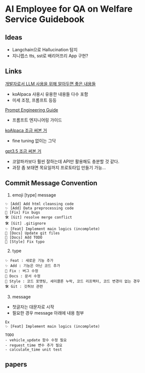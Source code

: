 # AI Employee for QA on Welfare Service Guidebook

## Ideas

- Langchain으로 Hallucination 탐지
- 지니랩스 tts, sst로 배리어프리 App 구현?

## Links

[개발자로서 LLM 사용을 위해 알아두면 좋은 내용들](https://haandol.github.io/2023/05/02/llm-for-ordinary-developers.html#fn:13)

- koAlpaca 사용시 유용한 내용들 다수 포함
- 미세 조정, 프롬프트 등등

[Prompt Engineering Guide](https://www.promptingguide.ai/)

- 프롬프트 엔지니어링 가이드

[koAlpaca 조금 써본 거](https://chat.koalpaca.com/r/2xWRgdz)

- fine tuning 없이는 그닥

[gpt3.5 조금 써본 거](https://chat.openai.com/share/381216b5-a797-4279-846a-8c92fc744cd3)

- 코알파카보다 훨씬 잘하는데 API만 활용해도 충분할 것 같다.
- 과장 좀 보태면 목요일까지 프로토타입 만들기 가능...

## Commit Message Convention

1. emoji \[type\] message

```
✨ [Add] Add html cleansing code
✨ [Add] Data preprocessing code
🐛 [Fix] Fix bugs
🛠️ [Git] resolve merge conflict
🛠️ [Git] .gitignore
✨ [Feat] Implement main logics (incomplete)
📝 [Docs] Update git files
📝 [Docs] Add TODO
🪮 [Style] Fix typo
```

2. type

```
✨ Feat : 새로운 기능 추가
✨ Add : 기능은 아닌 코드 추가
🐛 Fix : 버그 수정
📝 Docs : 문서 수정
🪮 Style : 코드 포맷팅, 세미콜론 누락, 코드 리프랙터, 코드 변경이 없는 경우
🛠️ Git : 깃허브 관련
```

3. message

- 첫글자는 대문자로 시작
- 필요한 경우 message 아래에 내용 첨부

```
Ex
✨ [Feat] Implement main logics (incomplete)

TODO
- vehicle_update 함수 수정 필요
- request_time 변수 추가 필요
- calculate_time unit test
```

## papers
